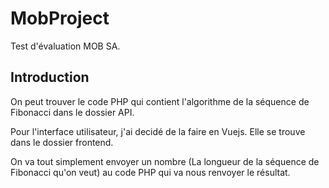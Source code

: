 # MobProject
Test d'évaluation MOB SA.

## Introduction

On peut trouver le code PHP qui contient l'algorithme de la séquence de Fibonacci dans le dossier API.

Pour l'interface utilisateur, j'ai decidé de la faire en Vuejs. Elle se trouve dans le dossier frontend.

On va tout simplement envoyer un nombre (La longueur de la séquence de Fibonacci qu'on veut) au code PHP qui va nous renvoyer le résultat.
